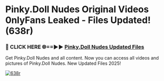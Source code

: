# Pinky.Doll Nudes Original Videos 0nlyFans Leaked - Files Updated! (638r)

<h3>🔴 CLICK HERE 🌐==►► <a href="https://tinyurl.com/y5r63du9" rel="nofollow">Pinky.Doll Nudes Updated Files</a></h3>

Get Pinky.Doll Nudes and all content. Now you can access all videos and pictures of Pinky.Doll Nudes. New Updated Files 2025!

[![638r](https://i.imgur.com/UVo9nyh.gif)](https://tinyurl.com/y5r63du9)